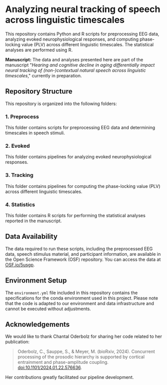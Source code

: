 # Analyzing neural tracking of speech across linguistic timescales

This repository contains Python and R scripts for preprocessing EEG data, analyzing evoked neurophysiological responses, and computing phase-locking value (PLV) across different linguistic timescales. The statistical analyses are performed using R.

**Manuscript:** The data and analyses presented here are part of the manuscript "*Hearing and cognitive decline in aging differentially impact neural tracking of (non-)contextual natural speech across linguistic timescales*," currently in preparation.

## Repository Structure

This repository is organized into the following folders:

### 1. Preprocess
This folder contains scripts for preprocessing EEG data and determining timescales in speech stimuli.

### 2. Evoked
This folder contains pipelines for analyzing evoked neurophysiological responses.

### 3. Tracking
This folder contains pipelines for computing the phase-locking value (PLV) across different linguistic timescales.

### 4. Statistics
This folder contains R scripts for performing the statistical analyses reported in the manuscript.

## Data Availability

The data required to run these scripts, including the preprocessed EEG data, speech stimulus material, and participant information, are available in the Open Science Framework (OSF) repository. You can access the data at [OSF.io/5usgp](https://osf.io/5usgp/).

## Environment Setup

The `environment.yml` file included in this repository contains the specifications for the conda environment used in this project. Please note that the code is adapted to our environment and data infrastructure and cannot be executed without adjustments.

## Acknowledgements

We would like to thank Chantal Oderbolz for sharing her code related to her publication:

> Oderbolz, C., Sauppe, S., & Meyer, M. (bioRxiv, 2024). Concurrent processing of the prosodic hierarchy is supported by cortical entrainment and phase-amplitude coupling. [doi:10.1101/2024.01.22.576636](https://doi.org/10.1101/2024.01.22.576636).

Her contributions greatly facilitated our pipeline development.